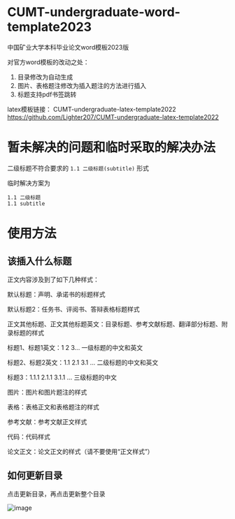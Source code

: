 # CUMT-undergraduate-word-template2023
中国矿业大学本科毕业论文word模板2023版

对官方word模板的改动之处：

1. 目录修改为自动生成
2. 图片、表格题注修改为插入题注的方法进行插入
3. 标题支持pdf书签跳转

latex模板链接： 
CUMT-undergraduate-latex-template2022
https://github.com/Lighter207/CUMT-undergraduate-latex-template2022

# 暂未解决的问题和临时采取的解决办法

二级标题不符合要求的 `1.1 二级标题(subtitle)` 形式

临时解决方案为

```
1.1 二级标题
1.1 subtitle
```

# 使用方法

## 该插入什么标题

正文内容涉及到了如下几种样式：

默认标题：声明、承诺书的标题样式

默认标题2：任务书、评阅书、答辩表格标题样式

正文其他标题、正文其他标题英文：目录标题、参考文献标题、翻译部分标题、附录标题的样式

标题1、标题1英文：1 2 3... 一级标题的中文和英文

标题2、标题2英文：1.1 2.1 3.1 ... 二级标题的中文和英文

标题3：1.1.1 2.1.1 3.1.1 ... 三级标题的中文

图片：图片和图片题注的样式

表格：表格正文和表格题注的样式

参考文献：参考文献正文样式

代码：代码样式

论文正文：论文正文的样式（请不要使用“正文样式”）

## 如何更新目录

点击更新目录，再点击更新整个目录

![image](https://user-images.githubusercontent.com/67564714/222330374-2ba0d4b1-4b0a-48d4-a1d1-a30ca4761562.png)
